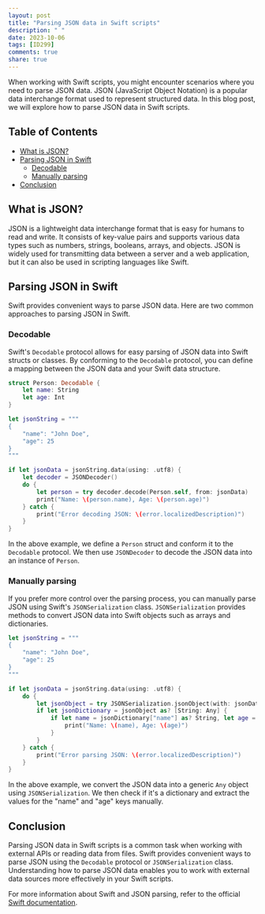 ```yaml
---
layout: post
title: "Parsing JSON data in Swift scripts"
description: " "
date: 2023-10-06
tags: [ID299]
comments: true
share: true
---
```


When working with Swift scripts, you might encounter scenarios where you need to parse JSON data. JSON (JavaScript Object Notation) is a popular data interchange format used to represent structured data. In this blog post, we will explore how to parse JSON data in Swift scripts.

## Table of Contents

- [What is JSON?](#what-is-json)
- [Parsing JSON in Swift](#parsing-json-in-swift)
  - [Decodable](#decodable)
  - [Manually parsing](#manually-parsing)
- [Conclusion](#conclusion)

## What is JSON?

JSON is a lightweight data interchange format that is easy for humans to read and write. It consists of key-value pairs and supports various data types such as numbers, strings, booleans, arrays, and objects. JSON is widely used for transmitting data between a server and a web application, but it can also be used in scripting languages like Swift.

## Parsing JSON in Swift

Swift provides convenient ways to parse JSON data. Here are two common approaches to parsing JSON in Swift.

### Decodable

Swift's `Decodable` protocol allows for easy parsing of JSON data into Swift structs or classes. By conforming to the `Decodable` protocol, you can define a mapping between the JSON data and your Swift data structure.

```swift
struct Person: Decodable {
    let name: String
    let age: Int
}

let jsonString = """
{
    "name": "John Doe",
    "age": 25
}
"""

if let jsonData = jsonString.data(using: .utf8) {
    let decoder = JSONDecoder()
    do {
        let person = try decoder.decode(Person.self, from: jsonData)
        print("Name: \(person.name), Age: \(person.age)")
    } catch {
        print("Error decoding JSON: \(error.localizedDescription)")
    }
}
```

In the above example, we define a `Person` struct and conform it to the `Decodable` protocol. We then use `JSONDecoder` to decode the JSON data into an instance of `Person`.

### Manually parsing

If you prefer more control over the parsing process, you can manually parse JSON using Swift's `JSONSerialization` class. `JSONSerialization` provides methods to convert JSON data into Swift objects such as arrays and dictionaries.

```swift
let jsonString = """
{
    "name": "John Doe",
    "age": 25
}
"""

if let jsonData = jsonString.data(using: .utf8) {
    do {
        let jsonObject = try JSONSerialization.jsonObject(with: jsonData, options: [])
        if let jsonDictionary = jsonObject as? [String: Any] {
            if let name = jsonDictionary["name"] as? String, let age = jsonDictionary["age"] as? Int {
                print("Name: \(name), Age: \(age)")
            }
        }
    } catch {
        print("Error parsing JSON: \(error.localizedDescription)")
    }
}
```

In the above example, we convert the JSON data into a generic `Any` object using `JSONSerialization`. We then check if it's a dictionary and extract the values for the "name" and "age" keys manually.

## Conclusion

Parsing JSON data in Swift scripts is a common task when working with external APIs or reading data from files. Swift provides convenient ways to parse JSON using the `Decodable` protocol or `JSONSerialization` class. Understanding how to parse JSON data enables you to work with external data sources more effectively in your Swift scripts.

For more information about Swift and JSON parsing, refer to the official [Swift documentation](https://docs.swift.org/swift-book/LanguageGuide/StringsAndCharacters.html#ID299).